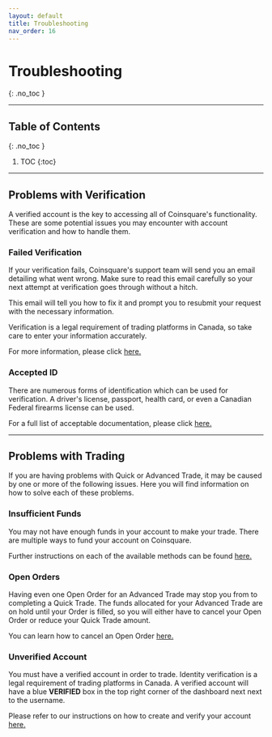 ```yaml
---
layout: default
title: Troubleshooting
nav_order: 16
---
```


# Troubleshooting
{: .no_toc }

* * *

## Table of Contents
{: .no_toc }

1. TOC
{:toc}

* * *

## Problems with Verification

A verified account is the key to accessing all of Coinsquare's functionality. These are some potential issues you may encounter with account verification and how to handle them.

### Failed Verification

If your verification fails, Coinsquare's support team will send you an email detailing what went wrong. Make sure to read this email carefully so your next attempt at verification goes through without a hitch.

This email will tell you how to fix it and prompt you to resubmit your request with the necessary information.

Verification is a legal requirement of trading platforms in Canada, so take care to enter your information accurately.

For more information, please click [here.](https://help.coinsquare.com/hc/en-us/articles/360020867932-Why-Did-I-Fail-Verification-)

### Accepted ID

There are numerous forms of identification which can be used for verification. A driver's license, passport, health card, or even a Canadian Federal firearms license can be used.

For a full list of acceptable documentation, please click [here.](https://help.coinsquare.com/hc/en-us/articles/360021119211-Acceptable-Government-ID-Documents)

* * *

## Problems with Trading

If you are having problems with Quick or Advanced Trade, it may be caused by one or more of the following issues. Here you will find information on how to solve each of these problems.

### Insufficient Funds

You may not have enough funds in your account to make your trade. There are multiple ways to fund your account on Coinsquare.

Further instructions on each of the available methods can be found [here.](https://help.coinsquare.com/hc/en-us/categories/115000433631-Deposits-Withdrawals)

### Open Orders

Having even one Open Order for an Advanced Trade may stop you from to completing a Quick Trade. The funds allocated for your Advanced Trade are on hold until your Order is filled, so you will either have to cancel your Open Order or reduce your Quick Trade amount. 

You can learn how to cancel an Open Order [here.](https://help.coinsquare.com/hc/en-us/articles/360032261291-How-To-Cancel-an-Open-Order)

### Unverified Account

You must have a verified account in order to trade. Identity verification is a legal requirement of trading platforms in Canada. A verified account will have a blue **VERIFIED** box in the top right corner of the dashboard next next to the username. 

Please refer to our instructions on how to create and verify your account [here.](docs/create-account)
